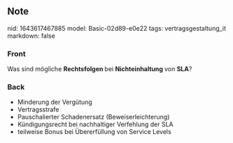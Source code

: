 ## Note
nid: 1643617467885
model: Basic-02d89-e0e22
tags: vertragsgestaltung_it
markdown: false

### Front
Was sind mögliche <b>Rechtsfolgen </b>bei <b>Nichteinhaltung </b>von <b>SLA</b>?

### Back
<ul><li>Minderung der Vergütung</li><li>Vertragsstrafe</li><li>Pauschalierter Schadenersatz (Beweiserleichterung)</li><li>Kündigungsrecht bei nachhaltiger Verfehlung der SLA</li><li>teilweise Bonus bei Übererfüllung von Service Levels</li></ul>
